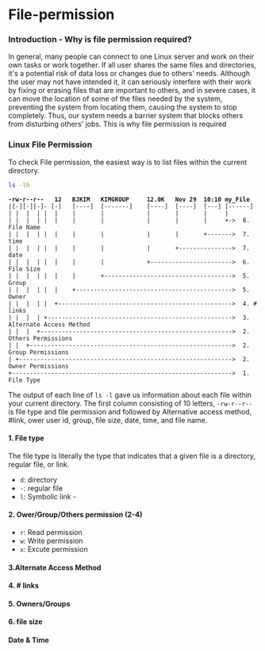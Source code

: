 # File-permission

### Introduction - Why is file permission required?

In general, many people can connect to one Linux server and work on their own tasks or work together. If all user shares the same files and directories, it's a potential risk of data loss or changes due to others' needs. Although the user may not have intended it, it can seriously interfere with their work by fixing or erasing files that are important to others, and in severe cases, it can move the location of some of the files needed by the system, preventing the system from locating them, causing the system to stop completely. Thus, our system needs a barrier system that blocks others from disturbing others' jobs. This is why file permission is required

### Linux File Permission

To check File permission, the easiest way is to list files within the current directory.

```bash
ls -lh
```

<pre><code><strong>-rw-r--r--   12   BJKIM   KIMGROUP     12.0K   Nov 29  10:10 my_File
</strong>|[-][-][-]- [-]   [----]  [-------]    [----]  [----]  [---] [------]
| |  |  | |  |    |       |            |       |       |     |
| |  |  | |  |    |       |            |       |       |     +->  8. File Name
| |  |  | |  |    |       |            |       |       +------->  7. time
| |  |  | |  |    |       |            |       +--------------->  7. date
| |  |  | |  |    |       |            +----------------------->  6. File Size
| |  |  | |  |    |       +------------------------------------>  5. Group
| |  |  | |  |    +-------------------------------------------->  5. Owner
| |  |  | |  +------------------------------------------------->  4. # links
| |  |  | +---------------------------------------------------->  3. Alternate Access Method
| |  |  +------------------------------------------------------>  2. Others Permissions
| |  +--------------------------------------------------------->  2. Group Permissions
| +------------------------------------------------------------>  2. Owner Permissions
+-------------------------------------------------------------->  1. File Type</code></pre>

The output of each line of `ls -l` gave us information about each file within your current directory. The first column consisting of 10 letters, `-rw-r--r--` is file type and file permission and followed by Alternative access method, #link, ower user id, group, file size, date, time, and file name.

#### 1. File type

The file type is literally the type that indicates that a given file is a directory, regular file, or link.

* `d`: directory
* `-`: regular file
* `l`: Symbolic link -&#x20;

#### 2. Ower/Group/Others permission (2-4)

* `r`: Read permission
* `w`: Write permission
* `x`: Excute permission

#### 3.Alternate Access Method

#### 4. # links

#### 5. Owners/Groups

#### 6. file size

#### Date & Time

